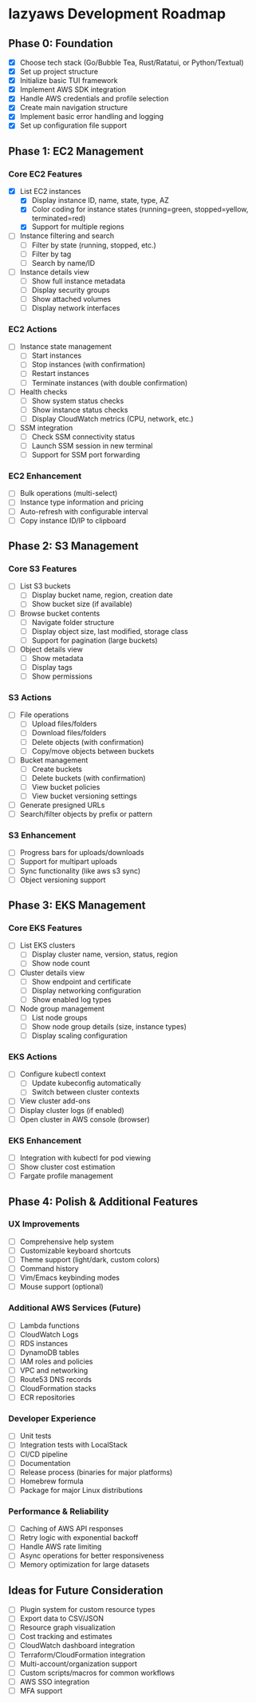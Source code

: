 # lazyaws Development Roadmap

## Phase 0: Foundation

- [x] Choose tech stack (Go/Bubble Tea, Rust/Ratatui, or Python/Textual)
- [x] Set up project structure
- [x] Initialize basic TUI framework
- [x] Implement AWS SDK integration
- [x] Handle AWS credentials and profile selection
- [x] Create main navigation structure
- [x] Implement basic error handling and logging
- [x] Set up configuration file support

## Phase 1: EC2 Management

### Core EC2 Features
- [x] List EC2 instances
  - [x] Display instance ID, name, state, type, AZ
  - [x] Color coding for instance states (running=green, stopped=yellow, terminated=red)
  - [x] Support for multiple regions
- [ ] Instance filtering and search
  - [ ] Filter by state (running, stopped, etc.)
  - [ ] Filter by tag
  - [ ] Search by name/ID
- [ ] Instance details view
  - [ ] Show full instance metadata
  - [ ] Display security groups
  - [ ] Show attached volumes
  - [ ] Display network interfaces

### EC2 Actions
- [ ] Instance state management
  - [ ] Start instances
  - [ ] Stop instances (with confirmation)
  - [ ] Restart instances
  - [ ] Terminate instances (with double confirmation)
- [ ] Health checks
  - [ ] Show system status checks
  - [ ] Show instance status checks
  - [ ] Display CloudWatch metrics (CPU, network, etc.)
- [ ] SSM integration
  - [ ] Check SSM connectivity status
  - [ ] Launch SSM session in new terminal
  - [ ] Support for SSM port forwarding

### EC2 Enhancement
- [ ] Bulk operations (multi-select)
- [ ] Instance type information and pricing
- [ ] Auto-refresh with configurable interval
- [ ] Copy instance ID/IP to clipboard

## Phase 2: S3 Management

### Core S3 Features
- [ ] List S3 buckets
  - [ ] Display bucket name, region, creation date
  - [ ] Show bucket size (if available)
- [ ] Browse bucket contents
  - [ ] Navigate folder structure
  - [ ] Display object size, last modified, storage class
  - [ ] Support for pagination (large buckets)
- [ ] Object details view
  - [ ] Show metadata
  - [ ] Display tags
  - [ ] Show permissions

### S3 Actions
- [ ] File operations
  - [ ] Upload files/folders
  - [ ] Download files/folders
  - [ ] Delete objects (with confirmation)
  - [ ] Copy/move objects between buckets
- [ ] Bucket management
  - [ ] Create buckets
  - [ ] Delete buckets (with confirmation)
  - [ ] View bucket policies
  - [ ] View bucket versioning settings
- [ ] Generate presigned URLs
- [ ] Search/filter objects by prefix or pattern

### S3 Enhancement
- [ ] Progress bars for uploads/downloads
- [ ] Support for multipart uploads
- [ ] Sync functionality (like aws s3 sync)
- [ ] Object versioning support

## Phase 3: EKS Management

### Core EKS Features
- [ ] List EKS clusters
  - [ ] Display cluster name, version, status, region
  - [ ] Show node count
- [ ] Cluster details view
  - [ ] Show endpoint and certificate
  - [ ] Display networking configuration
  - [ ] Show enabled log types
- [ ] Node group management
  - [ ] List node groups
  - [ ] Show node group details (size, instance types)
  - [ ] Display scaling configuration

### EKS Actions
- [ ] Configure kubectl context
  - [ ] Update kubeconfig automatically
  - [ ] Switch between cluster contexts
- [ ] View cluster add-ons
- [ ] Display cluster logs (if enabled)
- [ ] Open cluster in AWS console (browser)

### EKS Enhancement
- [ ] Integration with kubectl for pod viewing
- [ ] Show cluster cost estimation
- [ ] Fargate profile management

## Phase 4: Polish & Additional Features

### UX Improvements
- [ ] Comprehensive help system
- [ ] Customizable keyboard shortcuts
- [ ] Theme support (light/dark, custom colors)
- [ ] Command history
- [ ] Vim/Emacs keybinding modes
- [ ] Mouse support (optional)

### Additional AWS Services (Future)
- [ ] Lambda functions
- [ ] CloudWatch Logs
- [ ] RDS instances
- [ ] DynamoDB tables
- [ ] IAM roles and policies
- [ ] VPC and networking
- [ ] Route53 DNS records
- [ ] CloudFormation stacks
- [ ] ECR repositories

### Developer Experience
- [ ] Unit tests
- [ ] Integration tests with LocalStack
- [ ] CI/CD pipeline
- [ ] Documentation
- [ ] Release process (binaries for major platforms)
- [ ] Homebrew formula
- [ ] Package for major Linux distributions

### Performance & Reliability
- [ ] Caching of AWS API responses
- [ ] Retry logic with exponential backoff
- [ ] Handle AWS rate limiting
- [ ] Async operations for better responsiveness
- [ ] Memory optimization for large datasets

## Ideas for Future Consideration

- [ ] Plugin system for custom resource types
- [ ] Export data to CSV/JSON
- [ ] Resource graph visualization
- [ ] Cost tracking and estimates
- [ ] CloudWatch dashboard integration
- [ ] Terraform/CloudFormation integration
- [ ] Multi-account/organization support
- [ ] Custom scripts/macros for common workflows
- [ ] AWS SSO integration
- [ ] MFA support
